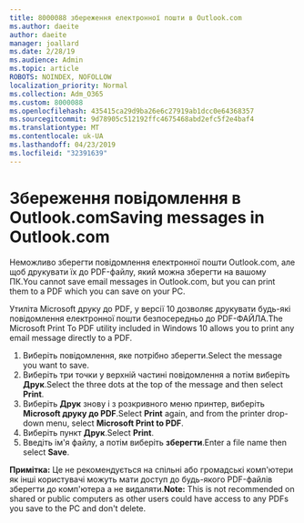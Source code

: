 ```yaml
---
title: 8000088 збереження електронної пошти в Outlook.com
ms.author: daeite
author: daeite
manager: joallard
ms.date: 2/28/19
ms.audience: Admin
ms.topic: article
ROBOTS: NOINDEX, NOFOLLOW
localization_priority: Normal
ms.collection: Adm_O365
ms.custom: 8000088
ms.openlocfilehash: 435415ca29d9ba26e6c27919ab1dcc0e64368357
ms.sourcegitcommit: 9d78905c512192ffc4675468abd2efc5f2e4baf4
ms.translationtype: MT
ms.contentlocale: uk-UA
ms.lasthandoff: 04/23/2019
ms.locfileid: "32391639"
---
```

# <a name="saving-messages-in-outlookcom"></a><span data-ttu-id="b37cd-102">Збереження повідомлення в Outlook.com</span><span class="sxs-lookup"><span data-stu-id="b37cd-102">Saving messages in Outlook.com</span></span>

<span data-ttu-id="b37cd-103">Неможливо зберегти повідомлення електронної пошти Outlook.com, але щоб друкувати їх до PDF-файлу, який можна зберегти на вашому ПК.</span><span class="sxs-lookup"><span data-stu-id="b37cd-103">You cannot save email messages in Outlook.com, but you can print them to a PDF which you can save on your PC.</span></span>

<span data-ttu-id="b37cd-104">Утиліта Microsoft друку до PDF, у версії 10 дозволяє друкувати будь-які повідомлення електронної пошти безпосередньо до PDF-ФАЙЛА.</span><span class="sxs-lookup"><span data-stu-id="b37cd-104">The Microsoft Print To PDF utility included in Windows 10 allows you to print any email message directly to a PDF.</span></span>

1. <span data-ttu-id="b37cd-105">Виберіть повідомлення, яке потрібно зберегти.</span><span class="sxs-lookup"><span data-stu-id="b37cd-105">Select the message you want to save.</span></span>
2. <span data-ttu-id="b37cd-106">Виберіть три точки у верхній частині повідомлення а потім виберіть **Друк**.</span><span class="sxs-lookup"><span data-stu-id="b37cd-106">Select the three dots at the top of the message and then select **Print**.</span></span>
3. <span data-ttu-id="b37cd-107">Виберіть **Друк** знову і з розкривного меню принтер, виберіть **Microsoft друку до PDF**.</span><span class="sxs-lookup"><span data-stu-id="b37cd-107">Select **Print** again, and from the printer drop-down menu, select **Microsoft Print to PDF**.</span></span>
4. <span data-ttu-id="b37cd-108">Виберіть пункт **Друк**.</span><span class="sxs-lookup"><span data-stu-id="b37cd-108">Select **Print**.</span></span>
5. <span data-ttu-id="b37cd-109">Введіть ім'я файлу, а потім виберіть **зберегти**.</span><span class="sxs-lookup"><span data-stu-id="b37cd-109">Enter a file name then select **Save**.</span></span>

<span data-ttu-id="b37cd-110">**Примітка:** Це не рекомендується на спільні або громадські комп'ютери як інші користувачі можуть мати доступ до будь-якого PDF-файлів зберегти до комп'ютера а не видаляти.</span><span class="sxs-lookup"><span data-stu-id="b37cd-110">**Note:** This is not recommended on shared or public computers as other users could have access to any PDFs you save to the PC and don't delete.</span></span>